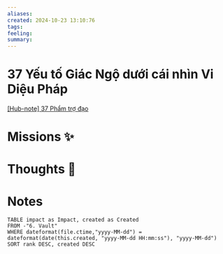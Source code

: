 ```yaml
---
aliases: 
created: 2024-10-23 13:10:76
tags: 
feeling: 
summary:
---
```

# 37 Yếu tố Giác Ngộ dưới cái nhìn Vi Diệu Pháp
[[Hub-note] 37 Phẩm trợ đạo](../../3.%20Forge/37%20Phẩm%20trợ%20đạo.md)



# Missions ✨


# Thoughts 💬


# Notes

```dataview
TABLE impact as Impact, created as Created
FROM -"6. Vault"
WHERE dateformat(file.ctime,"yyyy-MM-dd") = dateformat(date(this.created, "yyyy-MM-dd HH:mm:ss"), "yyyy-MM-dd")
SORT rank DESC, created DESC
```
